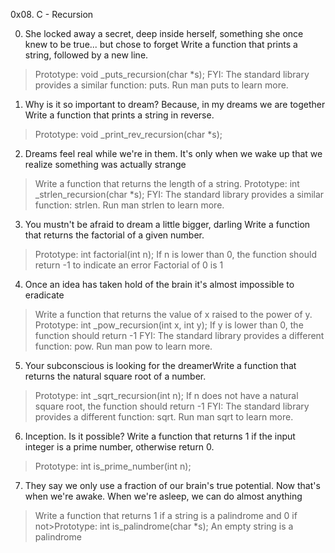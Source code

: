 0x08. C - Recursion

0. She locked away a secret, deep inside herself, something she once knew to be true... but chose to forget Write a function that prints a string, followed by a new line.
>Prototype: void _puts_recursion(char *s);
>FYI: The standard library provides a similar function: puts. Run man puts to learn more.

1. Why is it so important to dream? Because, in my dreams we are together   Write a function that prints a string in reverse.
>Prototype: void _print_rev_recursion(char *s);

2. Dreams feel real while we're in them. It's only when we wake up that we realize something was actually strange 
>Write a function that returns the length of a string.
>Prototype: int _strlen_recursion(char *s);
>FYI: The standard library provides a similar function: strlen. Run man strlen to learn more.

3. You mustn't be afraid to dream a little bigger, darling Write a function that returns the factorial of a given number.
>Prototype: int factorial(int n);
>If n is lower than 0, the function should return -1 to indicate an error
Factorial of 0 is 1

4. Once an idea has taken hold of the brain it's almost impossible to eradicate
>Write a function that returns the value of x raised to the power of y.
>Prototype: int _pow_recursion(int x, int y);
>If y is lower than 0, the function should return -1
>FYI: The standard library provides a different function: pow. Run man pow to learn more.

5. Your subconscious is looking for the dreamerWrite a function that returns the natural square root of a number.
>Prototype: int _sqrt_recursion(int n);
>If n does not have a natural square root, the function should return -1
>FYI: The standard library provides a different function: sqrt. Run man sqrt to learn more.

6. Inception. Is it possible? Write a function that returns 1 if the input integer is a prime number, otherwise return 0.
>Prototype: int is_prime_number(int n);

7. They say we only use a fraction of our brain's true potential. Now that's when we're awake. When we're asleep, we can do almost anything
>Write a function that returns 1 if a string is a palindrome and 0 if not>Prototype: int is_palindrome(char *s);
>An empty string is a palindrome
